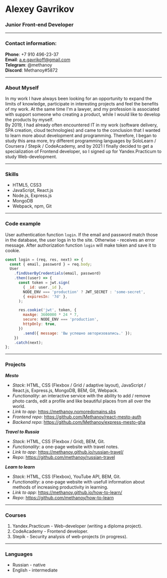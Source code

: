 # Alexey Gavrikov

### Junior Front-end Developer
___  

### Contact information:

**Phone**: +7 910 496-23-37  
**Email**: a.e.gavrikoff@gmail.com  
**Telegram**: @methanoy  
**Discord**: Methanoy#5872  

___  

### About Myself

In my work I have always been looking for an opportunity to expand the limits of knowledge, participate in interesting projects and feel the benefits of my work. At the same time I'm a lawyer, and my profession is associated with support someone who creating a product, while I would like to develop the products by myself.  
By 2019, I had already often encountered IT in my work (software delivery, SPA creation, cloud technologies) and came to the conclusion that I wanted to learn more about development and programming. Therefore, I began to study this area more, try different programming languages by SoloLearn / Coursera / Stepik / CodeAcademy, and by 2021 I finally decided to get a specialization of Frontend developer, so I signed up for Yandex.Practicum to study Web-development.  

___
### Skills

- HTML5, CSS3  
- JavaScript, React.js  
- Node.js, Express.js  
- MongoDB  
- Webpack, npm, Git  

___  

### Code example

User authentication function `login`. If the email and password match those in the database, the user logs in to the site. Otherwise - receives an error message. After authorization function `login` will make token and save it to cookie.

```javascript
const login = (req, res, next) => {
  const { email, password } = req.body;
  User
    .findUserByCredentials(email, password)
    .then((user) => {
      const token = jwt.sign(
        { _id: user._id },
        NODE_ENV === 'production' ? JWT_SECRET : 'some-secret',
        { expiresIn: '7d' },
      );

      res.cookie('jwt', token, {
        maxAge: 3600000 * 24 * 7,
        secure: NODE_ENV === 'production',
        httpOnly: true,
      })
        .send({ message: 'Вы успешно авторизовались.' });
    })
    .catch(next);
};
```
___  

### Projects

**_Mesto_**  
- *Stack*: HTML, CSS (Flexbox / Grid / adaptive layout), JavaScript / React.js, Express.js, MongoDB, BEM, Git, Webpack.  
- *Functionality*: an interactive service with the ability to add / remove photo cards, edit a profile and like beautiful places from all over the world.  
- *Link to app*: <https://methanoy.nomoredomains.sbs>  
- *Frontend repo*: <https://github.com/Methanoy/react-mesto-auth>  
- *Backend repo*: <https://github.com/Methanoy/express-mesto-gha>  

**_Travel to Russia_**  
- *Stack*: HTML, CSS (Flexbox / Grid), BEM, Git.  
- *Functionality*: a one-page website with travel notes.  
- *Link to app*: <https://methanoy.github.io/russian-travel/>  
- *Repo*: <https://github.com/methanoy/russian-travel>  

**_Learn to learn_**  
- *Stack*: HTML, CSS (Flexbox), YouTube API, BEM, Git.  
- *Functionality*: a one-page website with usefull information about methods of increasing productivity in learning.  
- *Link to app*: <https://methanoy.github.io/how-to-learn/>  
- *Repo*: <https://github.com/methanoy/how-to-learn>  

___  

### Courses

1. Yandex.Practicum - Web-developer (writing a diploma project).  
2. CodeAcademy - Frontend developer.  
3. Stepik - Security analysis of web-projects (in progress).  

___  

### Languages

- Russian - native  
- English - intermediate  